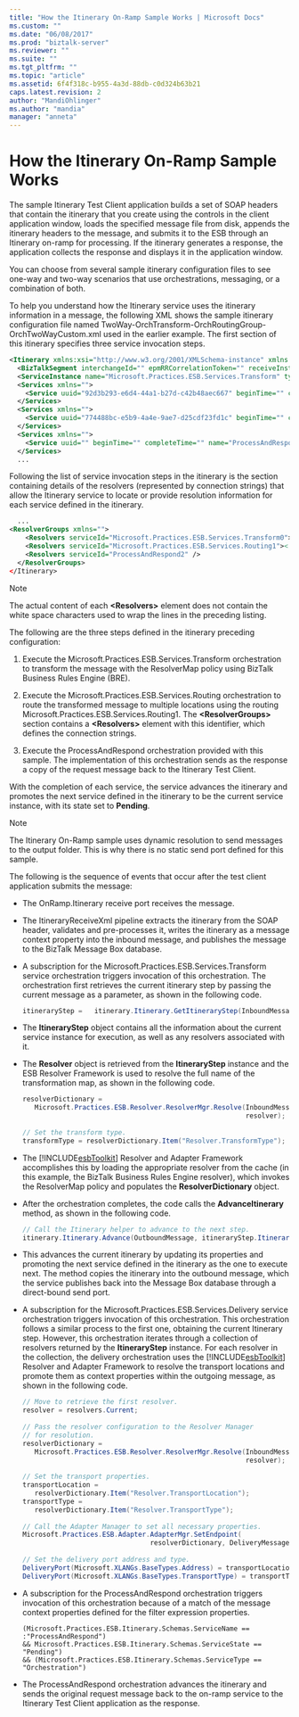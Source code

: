 ```yaml
---
title: "How the Itinerary On-Ramp Sample Works | Microsoft Docs"
ms.custom: ""
ms.date: "06/08/2017"
ms.prod: "biztalk-server"
ms.reviewer: ""
ms.suite: ""
ms.tgt_pltfrm: ""
ms.topic: "article"
ms.assetid: 6f4f318c-b955-4a3d-88db-c0d324b63b21
caps.latest.revision: 2
author: "MandiOhlinger"
ms.author: "mandia"
manager: "anneta"
---
```

# How the Itinerary On-Ramp Sample Works
The sample Itinerary Test Client application builds a set of SOAP headers that contain the itinerary that you create using the controls in the client application window, loads the specified message file from disk, appends the itinerary headers to the message, and submits it to the ESB through an Itinerary on-ramp for processing. If the itinerary generates a response, the application collects the response and displays it in the application window.  
  
 You can choose from several sample itinerary configuration files to see one-way and two-way scenarios that use orchestrations, messaging, or a combination of both.  
  
 To help you understand how the Itinerary service uses the itinerary information in a message, the following XML shows the sample itinerary configuration file named TwoWay-OrchTransform-OrchRoutingGroup-OrchTwoWayCustom.xml used in the earlier example. The first section of this itinerary specifies three service invocation steps.  
  
```xml  
<Itinerary xmlns:xsi="http://www.w3.org/2001/XMLSchema-instance" xmlns:xsd="http://www.w3.org/2001/XMLSchema" uuid="" beginTime="" completeTime="" state="Pending" isRequestResponse="false" servicecount="0" xmlns="http://schemas.microsoft.biztalk.practices.esb.com/itinerary">  
  <BizTalkSegment interchangeId="" epmRRCorrelationToken="" receiveInstanceId="" messageId="" xmlns="" />  
  <ServiceInstance name="Microsoft.Practices.ESB.Services.Transform" type="Orchestration" state="Pending" position="0" isRequestResponse="false" xmlns="" />  
  <Services xmlns="">  
    <Service uuid="92d3b293-e6d4-44a1-b27d-c42b48aec667" beginTime="" completeTime="" name="Microsoft.Practices.ESB.Services.Transform" type="Orchestration" state="Pending" isRequestResponse="false" position="0" serviceInstanceId="" />  
  </Services>  
  <Services xmlns="">  
    <Service uuid="774488bc-e5b9-4a4e-9ae7-d25cdf23fd1c" beginTime="" completeTime="" name="Microsoft.Practices.ESB.Services.Routing" type="Orchestration" state="Pending" isRequestResponse="false" position="1" serviceInstanceId="" />  
  </Services>  
  <Services xmlns="">  
    <Service uuid="" beginTime="" completeTime="" name="ProcessAndRespond" type="Orchestration" state="Pending" isRequestResponse="true" position="2" serviceInstanceId="" />  
  </Services>  
  ...  
```  
  
 Following the list of service invocation steps in the itinerary is the section containing details of the resolvers (represented by connection strings) that allow the Itinerary service to locate or provide resolution information for each service defined in the itinerary.  
  
```xml  
  ...  
<ResolverGroups xmlns="">  
    <Resolvers serviceId="Microsoft.Practices.ESB.Services.Transform0"><![CDATA[BRE:\\Policy=ResolveMap;Version=1.0;UseMsg=False;]]></Resolvers>  
    <Resolvers serviceId="Microsoft.Practices.ESB.Services.Routing1"><![CDATA[STATIC:\\TransportType=FILE;TransportLocation=C:\Projects\Microsoft.Practices.ESB\Source\Samples\DynamicResolution\Test\Filedrop\OUt\%MessageID%.xml;Action=;EndpointConfig=;JaxRpcResponse=False;MessageExchangePattern=;TargetNamespace=;TransformType=;]]><![CDATA[UDDI3:\\ServerUrl=http://localhost/uddi;SearchQualifiers=andAllKeys;CategorySearch=;BindingKey=uddi:esb:orderfileservicev3.1;]]></Resolvers>  
    <Resolvers serviceId="ProcessAndRespond2" />  
  </ResolverGroups>  
</Itinerary>  
```  
  
> [!NOTE]
>  The actual content of each **\<Resolvers\>** element does not contain the white space characters used to wrap the lines in the preceding listing.  
  
 The following are the three steps defined in the itinerary preceding configuration:  
  
1.  Execute the Microsoft.Practices.ESB.Services.Transform orchestration to transform the message with the ResolverMap policy using BizTalk Business Rules Engine (BRE).  
  
2.  Execute the Microsoft.Practices.ESB.Services.Routing orchestration to route the transformed message to multiple locations using the routing Microsoft.Practices.ESB.Services.Routing1. The **\<ResolverGroups\>** section contains a **\<Resolvers\>** element with this identifier, which defines the connection strings.  
  
3.  Execute the ProcessAndRespond orchestration provided with this sample. The implementation of this orchestration sends as the response a copy of the request message back to the Itinerary Test Client.  
  
 With the completion of each service, the service advances the itinerary and promotes the next service defined in the itinerary to be the current service instance, with its state set to **Pending**.  
  
> [!NOTE]
>  The Itinerary On-Ramp sample uses dynamic resolution to send messages to the output folder. This is why there is no static send port defined for this sample.  
  
 The following is the sequence of events that occur after the test client application submits the message:  
  
-   The OnRamp.Itinerary receive port receives the message.  
  
-   The ItineraryReceiveXml pipeline extracts the itinerary from the SOAP header, validates and pre-processes it, writes the itinerary as a message context property into the inbound message, and publishes the message to the BizTalk Message Box database.  
  
-   A subscription for the Microsoft.Practices.ESB.Services.Transform service orchestration triggers invocation of this orchestration. The orchestration first retrieves the current itinerary step by passing the current message as a parameter, as shown in the following code.  
  
    ```csharp  
    itineraryStep =   itinerary.Itinerary.GetItineraryStep(InboundMessage);  
    ```  
  
-   The **ItineraryStep** object contains all the information about the current service instance for execution, as well as any resolvers associated with it.  
  
-   The **Resolver** object is retrieved from the **ItineraryStep** instance and the ESB Resolver Framework is used to resolve the full name of the transformation map, as shown in the following code.  
  
    ```csharp  
    resolverDictionary =   
       Microsoft.Practices.ESB.Resolver.ResolverMgr.Resolve(InboundMessage,  
                                                            resolver);  
  
    // Set the transform type.  
    transformType = resolverDictionary.Item("Resolver.TransformType");  
    ```  
  
-   The [!INCLUDE[esbToolkit](../includes/esbtoolkit-md.md)] Resolver and Adapter Framework accomplishes this by loading the appropriate resolver from the cache (in this example, the BizTalk Business Rules Engine resolver), which invokes the ResolverMap policy and populates the **ResolverDictionary** object.  
  
-   After the orchestration completes, the code calls the **AdvanceItinerary** method, as shown in the following code.  
  
    ```csharp  
    // Call the Itinerary helper to advance to the next step.  
    itinerary.Itinerary.Advance(OutboundMessage, itineraryStep.ItineraryStep);  
    ```  
  
-   This advances the current itinerary by updating its properties and promoting the next service defined in the itinerary as the one to execute next. The method copies the itinerary into the outbound message, which the service publishes back into the Message Box database through a direct-bound send port.  
  
-   A subscription for the Microsoft.Practices.ESB.Services.Delivery service orchestration triggers invocation of this orchestration. This orchestration follows a similar process to the first one, obtaining the current Itinerary step. However, this orchestration iterates through a collection of resolvers returned by the **ItineraryStep** instance. For each resolver in the collection, the delivery orchestration uses the [!INCLUDE[esbToolkit](../includes/esbtoolkit-md.md)] Resolver and Adapter Framework to resolve the transport locations and promote them as context properties within the outgoing message, as shown in the following code.  
  
    ```csharp  
    // Move to retrieve the first resolver.  
    resolver = resolvers.Current;  
  
    // Pass the resolver configuration to the Resolver Manager   
    // for resolution.  
    resolverDictionary =  
       Microsoft.Practices.ESB.Resolver.ResolverMgr.Resolve(InboundMessage,  
                                                            resolver);  
  
    // Set the transport properties.  
    transportLocation =   
       resolverDictionary.Item("Resolver.TransportLocation");  
    transportType =   
       resolverDictionary.Item("Resolver.TransportType");  
  
    // Call the Adapter Manager to set all necessary properties.  
    Microsoft.Practices.ESB.Adapter.AdapterMgr.SetEndpoint(  
                                    resolverDictionary, DeliveryMessage);  
  
    // Set the delivery port address and type.  
    DeliveryPort(Microsoft.XLANGs.BaseTypes.Address) = transportLocation;  
    DeliveryPort(Microsoft.XLANGs.BaseTypes.TransportType) = transportType;  
    ```  
  
-   A subscription for the ProcessAndRespond orchestration triggers invocation of this orchestration because of a match of the message context properties defined for the filter expression properties.  
  
    ```  
    (Microsoft.Practices.ESB.Itinerary.Schemas.ServiceName == :"ProcessAndRespond")   
    && Microsoft.Practices.ESB.Itinerary.Schemas.ServiceState == "Pending")  
    && (Microsoft.Practices.ESB.Itinerary.Schemas.ServiceType == "Orchestration")  
    ```  
  
-   The ProcessAndRespond orchestration advances the itinerary and sends the original request message back to the on-ramp service to the Itinerary Test Client application as the response.